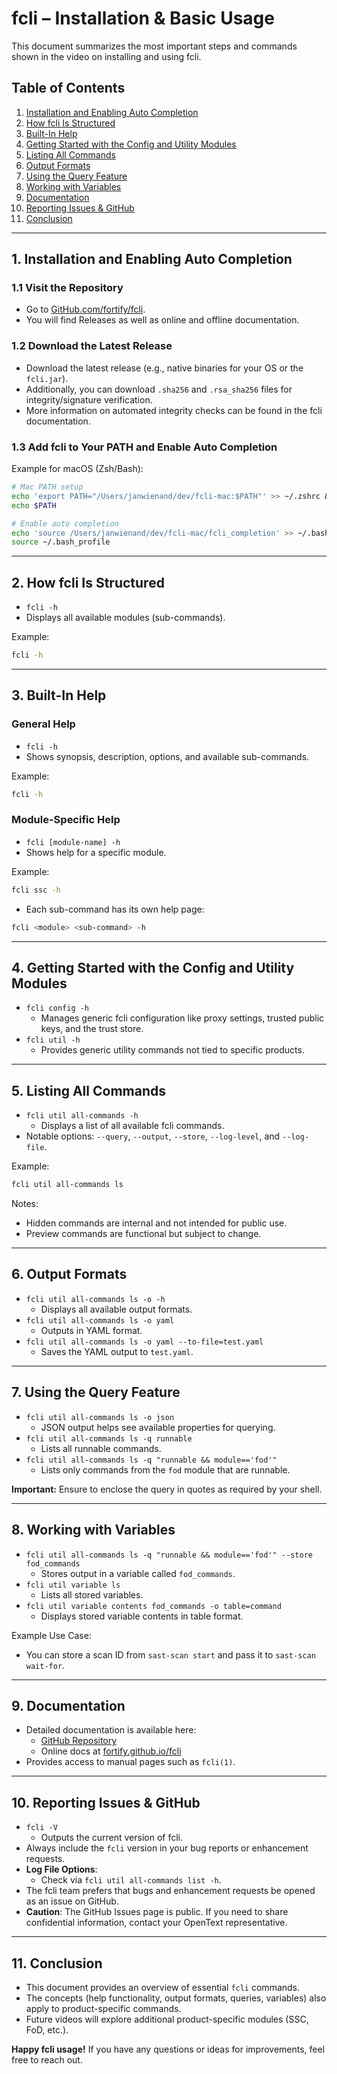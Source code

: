 # fcli – Installation & Basic Usage

This document summarizes the most important steps and commands shown in the video on installing and using fcli.

## Table of Contents

1. [Installation and Enabling Auto Completion](#installation-and-enabling-auto-completion)  
2. [How fcli Is Structured](#how-fcli-is-structured)  
3. [Built-In Help](#built-in-help)  
4. [Getting Started with the Config and Utility Modules](#getting-started-with-the-config-and-utility-modules)  
5. [Listing All Commands](#listing-all-commands)  
6. [Output Formats](#output-formats)  
7. [Using the Query Feature](#using-the-query-feature)  
8. [Working with Variables](#working-with-variables)  
9. [Documentation](#documentation)  
10. [Reporting Issues & GitHub](#reporting-issues--github)  
11. [Conclusion](#conclusion)  

---

## 1. Installation and Enabling Auto Completion

### 1.1 Visit the Repository
- Go to [GitHub.com/fortify/fcli](https://github.com/fortify/fcli).  
- You will find Releases as well as online and offline documentation.

### 1.2 Download the Latest Release
- Download the latest release (e.g., native binaries for your OS or the `fcli.jar`).  
- Additionally, you can download `.sha256` and `.rsa_sha256` files for integrity/signature verification.  
- More information on automated integrity checks can be found in the fcli documentation.

### 1.3 Add fcli to Your PATH and Enable Auto Completion
Example for macOS (Zsh/Bash):
```bash
# Mac PATH setup
echo 'export PATH="/Users/janwienand/dev/fcli-mac:$PATH"' >> ~/.zshrc && source ~/.zshrc
echo $PATH

# Enable auto completion
echo 'source /Users/janwienand/dev/fcli-mac/fcli_completion' >> ~/.bash_profile && source ~/.bash_profile
source ~/.bash_profile
```

---

## 2. How fcli Is Structured
- `fcli -h`  
- Displays all available modules (sub-commands).

Example:
```bash
fcli -h
```

---

## 3. Built-In Help

### General Help
- `fcli -h`  
- Shows synopsis, description, options, and available sub-commands.

Example:
```bash
fcli -h
```

### Module-Specific Help
- `fcli [module-name] -h`  
- Shows help for a specific module.

Example:
```bash
fcli ssc -h
```

- Each sub-command has its own help page:
```bash
fcli <module> <sub-command> -h
```

---

## 4. Getting Started with the Config and Utility Modules
- `fcli config -h`  
  - Manages generic fcli configuration like proxy settings, trusted public keys, and the trust store.
- `fcli util -h`  
  - Provides generic utility commands not tied to specific products.

---

## 5. Listing All Commands
- `fcli util all-commands -h`  
  - Displays a list of all available fcli commands.
- Notable options: `--query`, `--output`, `--store`, `--log-level`, and `--log-file`.

Example:
```bash
fcli util all-commands ls
```

Notes:
- Hidden commands are internal and not intended for public use.
- Preview commands are functional but subject to change.

---

## 6. Output Formats
- `fcli util all-commands ls -o -h`  
  - Displays all available output formats.
- `fcli util all-commands ls -o yaml`  
  - Outputs in YAML format.
- `fcli util all-commands ls -o yaml --to-file=test.yaml`  
  - Saves the YAML output to `test.yaml`.

---

## 7. Using the Query Feature
- `fcli util all-commands ls -o json`  
  - JSON output helps see available properties for querying.
- `fcli util all-commands ls -q runnable`  
  - Lists all runnable commands.
- `fcli util all-commands ls -q "runnable && module=='fod'"`  
  - Lists only commands from the `fod` module that are runnable.

**Important:** Ensure to enclose the query in quotes as required by your shell.

---

## 8. Working with Variables
- `fcli util all-commands ls -q "runnable && module=='fod'" --store fod_commands`  
  - Stores output in a variable called `fod_commands`.
- `fcli util variable ls`  
  - Lists all stored variables.
- `fcli util variable contents fod_commands -o table=command`  
  - Displays stored variable contents in table format.

Example Use Case:
- You can store a scan ID from `sast-scan start` and pass it to `sast-scan wait-for`.

---

## 9. Documentation
- Detailed documentation is available here:
  - [GitHub Repository](https://github.com/fortify/fcli)
  - Online docs at [fortify.github.io/fcli](https://fortify.github.io/fcli)
- Provides access to manual pages such as `fcli(1)`.

---

## 10. Reporting Issues & GitHub
- `fcli -V`  
  - Outputs the current version of fcli.
- Always include the `fcli` version in your bug reports or enhancement requests.
- **Log File Options**:
  - Check via `fcli util all-commands list -h`.
- The fcli team prefers that bugs and enhancement requests be opened as an issue on GitHub.
- **Caution**: The GitHub Issues page is public. If you need to share confidential information, contact your OpenText representative.

---

## 11. Conclusion
- This document provides an overview of essential `fcli` commands.
- The concepts (help functionality, output formats, queries, variables) also apply to product-specific commands.
- Future videos will explore additional product-specific modules (SSC, FoD, etc.).

**Happy fcli usage!** If you have any questions or ideas for improvements, feel free to reach out.
